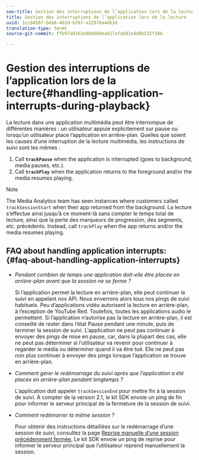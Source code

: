 ```yaml
---
seo-title: Gestion des interruptions de l’application lors de la lecture
title: Gestion des interruptions de l’application lors de la lecture
uuid: 1ccb4507-bda6-462d-bf67-e22978a4db3d
translation-type: tm+mt
source-git-commit: ffb97a0162e0bb609ea427afab81e4d8b532f20b

---
```



# Gestion des interruptions de l’application lors de la lecture{#handling-application-interrupts-during-playback}

La lecture dans une application multimédia peut être interrompue de différentes manières : un utilisateur appuie explicitement sur pause ou lorsqu’un utilisateur place l’application en arrière-plan. Quelles que soient les causes d’une interruption de la lecture multimédia, les instructions de suivi sont les mêmes :

1. Call **`trackPause`** when the application is interrupted (goes to background, media pauses, etc.).
1. Call **`trackPlay`** when the application returns to the foreground and/or the media resumes playing.

>[!NOTE]
>
>The Media Analytics team has seen instances where customers called `trackSessionStart` when their app returned from the background. La lecture s’effectue ainsi jusqu’à ce moment-là sans compter le temps total de lecture, ainsi que la perte des marqueurs de progression, des segments, etc. précédents. Instead, call `trackPlay` when the app returns and/or the media resumes playing.

## FAQ about handling application interrupts: {#faq-about-handling-application-interrupts}

* _Pendant combien de temps une application doit-elle être placée en arrière-plan avant que la session ne se ferme ?_

   Si l’application permet la lecture en arrière-plan, elle peut continuer le suivi en appelant nos API. Nous enverrons alors tous nos pings de suivi habituels. Peu d’applications vidéo autorisent la lecture en arrière-plan, à l’exception de YouTube Red. Toutefois, toutes les applications audio le permettent. Si l’application n’autorise pas la lecture en arrière-plan, il est conseillé de rester dans l’état Pause pendant une minute, puis de terminer la session de suivi. L’application ne peut pas continuer à envoyer des pings de mise en pause, car, dans la plupart des cas, elle ne peut pas déterminer si l’utilisateur va revenir pour continuer à regarder le média ou déterminer quand il va être tué. Elle ne peut pas non plus continuer à envoyer des pings lorsque l’application se trouve en arrière-plan.

* _Comment gérer le redémarrage du suivi après que l’application a été placée en arrière-plan pendant longtemps ?_

   L’application doit appeler `trackSessionEnd` pour mettre fin à la session de suivi. À compter de la version 2.1, le kit SDK envoie un ping de fin pour informer le serveur principal de la fermeture de la session de suivi.

* _Comment redémarrer la même session ?_

   Pour obtenir des instructions détaillées sur le redémarrage d’une session de suivi, consultez la page [Reprise manuelle d’une session précédemment fermée.](/help/sdk-implement/cookbook/resuming-inactive.md) Le kit SDK envoie un ping de reprise pour informer le serveur principal que l’utilisateur reprend manuellement la session.

